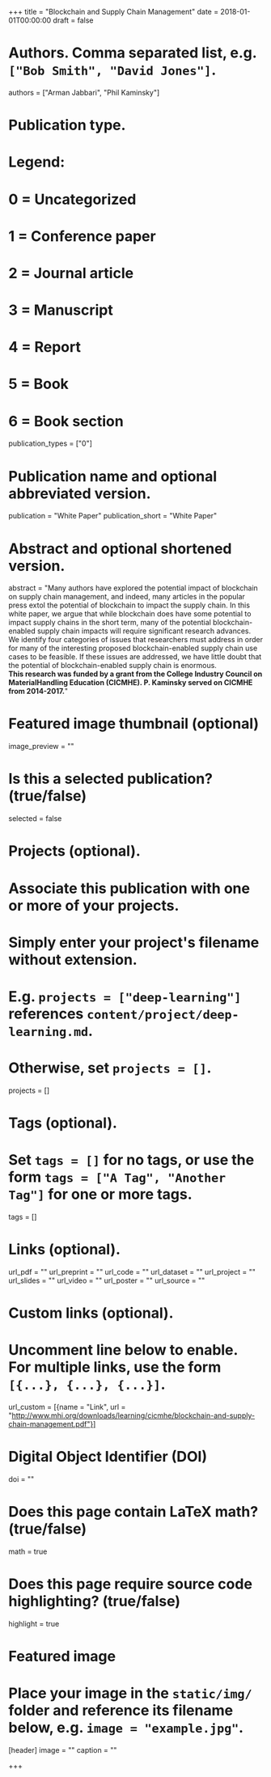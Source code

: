 +++
title = "Blockchain and Supply Chain Management"
date = 2018-01-01T00:00:00
draft = false

# Authors. Comma separated list, e.g. `["Bob Smith", "David Jones"]`.
authors = ["Arman Jabbari", "Phil Kaminsky"]

# Publication type.
# Legend:
# 0 = Uncategorized
# 1 = Conference paper
# 2 = Journal article
# 3 = Manuscript
# 4 = Report
# 5 = Book
# 6 = Book section
publication_types = ["0"]

# Publication name and optional abbreviated version.
publication = "White Paper"
publication_short = "White Paper"

# Abstract and optional shortened version.
abstract = "Many authors have explored the potential impact of blockchain on supply chain management, and indeed, many articles in the popular press extol the potential of blockchain to impact the supply  chain.   In  this  white  paper,  we  argue  that  while  blockchain  does  have  some  potential to  impact  supply  chains  in  the  short  term,  many  of  the  potential  blockchain-enabled  supply chain impacts will require significant research advances.  We identify four categories of issues that researchers must address in order for many of the interesting proposed blockchain-enabled supply chain use cases to be feasible.  If these issues are addressed, we have little doubt that the potential of blockchain-enabled supply chain is enormous. <br/>  **This research was funded by a grant from the College Industry Council on MaterialHandling Education (CICMHE). P. Kaminsky served on CICMHE from 2014-2017.**"

# Featured image thumbnail (optional)
image_preview = ""

# Is this a selected publication? (true/false)
selected = false

# Projects (optional).
#   Associate this publication with one or more of your projects.
#   Simply enter your project's filename without extension.
#   E.g. `projects = ["deep-learning"]` references `content/project/deep-learning.md`.
#   Otherwise, set `projects = []`.
projects = []

# Tags (optional).
#   Set `tags = []` for no tags, or use the form `tags = ["A Tag", "Another Tag"]` for one or more tags.
tags = []

# Links (optional).
url_pdf = ""
url_preprint = ""
url_code = ""
url_dataset = ""
url_project = ""
url_slides = ""
url_video = ""
url_poster = ""
url_source = ""

# Custom links (optional).
#   Uncomment line below to enable. For multiple links, use the form `[{...}, {...}, {...}]`.
url_custom = [{name = "Link", url = "http://www.mhi.org/downloads/learning/cicmhe/blockchain-and-supply-chain-management.pdf"}]

# Digital Object Identifier (DOI)
doi = ""

# Does this page contain LaTeX math? (true/false)
math = true

# Does this page require source code highlighting? (true/false)
highlight = true

# Featured image
# Place your image in the `static/img/` folder and reference its filename below, e.g. `image = "example.jpg"`.
[header]
image = ""
caption = ""

+++


